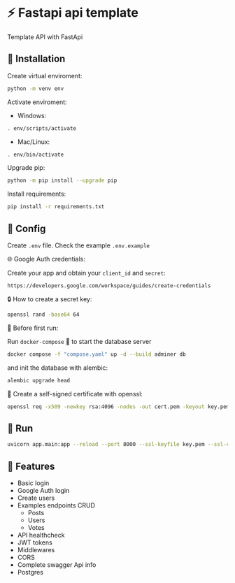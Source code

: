 # :zap: Fastapi api template

Template API with FastApi

## :floppy_disk: Installation

Create virtual enviroment:

```bash
python -m venv env
```

Activate enviroment:

- Windows:

```bash
. env/scripts/activate
```

- Mac/Linux:

```bash
. env/bin/activate
```

Upgrade pip:

```bash
python -m pip install --upgrade pip
```

Install requirements:
```bash
pip install -r requirements.txt
```

## :wrench: Config

Create `.env` file. Check the example `.env.example`

:globe_with_meridians: Google Auth credentials:

Create your app and obtain your `client_id` and `secret`:

```http
https://developers.google.com/workspace/guides/create-credentials
```

:lock: How to create a secret key:

```bash
openssl rand -base64 64
```

:construction: Before first run:

Run `docker-compose` :whale: to start the database server

```bash
docker compose -f "compose.yaml" up -d --build adminer db
```

and init the database with alembic:

```bash
alembic upgrade head
```

:key: Create a self-signed certificate with openssl:

```bash
openssl req -x509 -newkey rsa:4096 -nodes -out cert.pem -keyout key.pem -days 365
```

## :runner: Run

```bash
uvicorn app.main:app --reload --port 8000 --ssl-keyfile key.pem --ssl-certfile cert.pem
```

## :pushpin: Features

- Basic login
- Google Auth login
- Create users
- Examples endpoints CRUD
  - Posts
  - Users
  - Votes
- API healthcheck
- JWT tokens
- Middlewares
- CORS
- Complete swagger Api info
- Postgres
